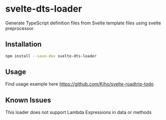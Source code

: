# svelte-dts-loader
Generate TypeScript definition files from Svelte template files using svelte preprocessor.

## Installation

```bash
npm install --save-dev svelte-dts-loader
```

## Usage
Find usage example here https://github.com/Kiho/svelte-roadtrip-todo

## Known Issues
This loader does not support Lambda Expressions in data or methods